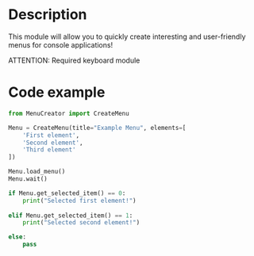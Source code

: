 # Description
This module will allow you to quickly create interesting and user-friendly menus for console applications!

ATTENTION: Required keyboard module

# Code example
```python
from MenuCreator import CreateMenu

Menu = CreateMenu(title="Example Menu", elements=[  
    'First element',  
    'Second element',  
    'Third element'  
])

Menu.load_menu()  
Menu.wait()

if Menu.get_selected_item() == 0:
    print("Selected first element!")
    
elif Menu.get_selected_item() == 1:
    print("Selected second element!")

else:
    pass
